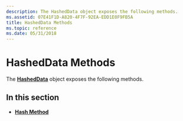 ```yaml
---
description: The HashedData object exposes the following methods.
ms.assetid: 07E41F1D-A820-4F7F-92EA-EDD1E0F9FB5A
title: HashedData Methods
ms.topic: reference
ms.date: 05/31/2018
---
```


# HashedData Methods

The [**HashedData**](hasheddata.md) object exposes the following methods.

## In this section

-   [**Hash Method**](hasheddata-hash.md)

 

 



